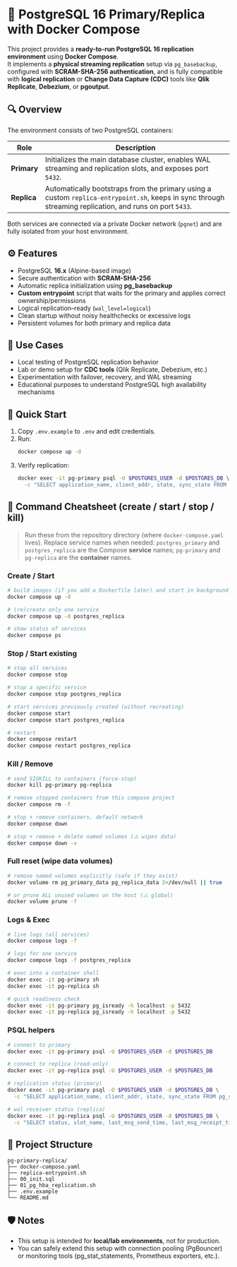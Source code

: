 # 🐘 PostgreSQL 16 Primary/Replica with Docker Compose

This project provides a **ready-to-run PostgreSQL 16 replication environment** using **Docker Compose**.  
It implements a **physical streaming replication** setup via `pg_basebackup`, configured with **SCRAM-SHA-256 authentication**, and is fully compatible with **logical replication** or **Change Data Capture (CDC)** tools like **Qlik Replicate**, **Debezium**, or **pgoutput**.

## 🔍 Overview

The environment consists of two PostgreSQL containers:

| Role | Description |
|------|--------------|
| **Primary** | Initializes the main database cluster, enables WAL streaming and replication slots, and exposes port `5432`. |
| **Replica** | Automatically bootstraps from the primary using a custom `replica-entrypoint.sh`, keeps in sync through streaming replication, and runs on port `5433`. |

Both services are connected via a private Docker network (`pgnet`) and are fully isolated from your host environment.

## ⚙️ Features

- PostgreSQL **16.x** (Alpine-based image)  
- Secure authentication with **SCRAM-SHA-256**  
- Automatic replica initialization using **pg_basebackup**  
- **Custom entrypoint** script that waits for the primary and applies correct ownership/permissions  
- Logical replication–ready (`wal_level=logical`)  
- Clean startup without noisy healthchecks or excessive logs  
- Persistent volumes for both primary and replica data  

## 🧮 Use Cases

- Local testing of PostgreSQL replication behavior  
- Lab or demo setup for **CDC tools** (Qlik Replicate, Debezium, etc.)  
- Experimentation with failover, recovery, and WAL streaming  
- Educational purposes to understand PostgreSQL high availability mechanisms  

## 🚀 Quick Start

1. Copy `.env.example` to `.env` and edit credentials.
2. Run:
   ```bash
   docker compose up -d
   ```
3. Verify replication:
   ```bash
   docker exec -it pg-primary psql -U $POSTGRES_USER -d $POSTGRES_DB \
     -c "SELECT application_name, client_addr, state, sync_state FROM pg_stat_replication;"
   ```

## 🥪 Command Cheatsheet (create / start / stop / kill)

> Run these from the repository directory (where `docker-compose.yaml` lives). Replace service names when needed: `postgres_primary` and `postgres_replica` are the Compose **service** names; `pg-primary` and `pg-replica` are the **container** names.

### Create / Start
```bash
# build images (if you add a Dockerfile later) and start in background
docker compose up -d

# (re)create only one service
docker compose up -d postgres_replica

# show status of services
docker compose ps
```

### Stop / Start existing
```bash
# stop all services
docker compose stop

# stop a specific service
docker compose stop postgres_replica

# start services previously created (without recreating)
docker compose start
docker compose start postgres_replica

# restart
docker compose restart
docker compose restart postgres_replica
```

### Kill / Remove
```bash
# send SIGKILL to containers (force-stop)
docker kill pg-primary pg-replica

# remove stopped containers from this compose project
docker compose rm -f

# stop + remove containers, default network
docker compose down

# stop + remove + delete named volumes (⚠️ wipes data)
docker compose down -v
```

### Full reset (wipe data volumes)
```bash
# remove named volumes explicitly (safe if they exist)
docker volume rm pg_primary_data pg_replica_data 2>/dev/null || true

# or prune ALL unused volumes on the host (⚠️ global)
docker volume prune -f
```

### Logs & Exec
```bash
# live logs (all services)
docker compose logs -f

# logs for one service
docker compose logs -f postgres_replica

# exec into a container shell
docker exec -it pg-primary sh
docker exec -it pg-replica sh

# quick readiness check
docker exec -it pg-primary pg_isready -h localhost -p 5432
docker exec -it pg-replica pg_isready -h localhost -p 5432
```

### PSQL helpers
```bash
# connect to primary
docker exec -it pg-primary psql -U $POSTGRES_USER -d $POSTGRES_DB

# connect to replica (read-only)
docker exec -it pg-replica psql -U $POSTGRES_USER -d $POSTGRES_DB

# replication status (primary)
docker exec -it pg-primary psql -U $POSTGRES_USER -d $POSTGRES_DB \
  -c "SELECT application_name, client_addr, state, sync_state FROM pg_stat_replication;"

# wal receiver status (replica)
docker exec -it pg-replica psql -U $POSTGRES_USER -d $POSTGRES_DB \
  -c "SELECT status, slot_name, last_msg_send_time, last_msg_receipt_time FROM pg_stat_wal_receiver;"
```

## 📂 Project Structure

```
pg-primary-replica/
├── docker-compose.yaml
├── replica-entrypoint.sh
├── 00_init.sql
├── 01_pg_hba_replication.sh
├── .env.example
└── README.md
```

## 🛡️ Notes

- This setup is intended for **local/lab environments**, not for production.  
- You can safely extend this setup with connection pooling (PgBouncer) or monitoring tools (pg_stat_statements, Prometheus exporters, etc.).

